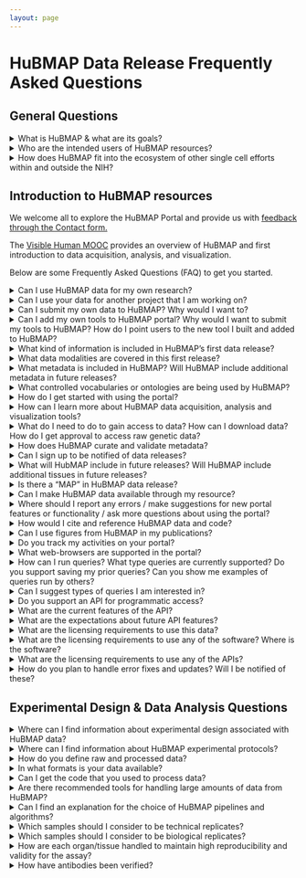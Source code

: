 ```yaml
---
layout: page
---
```

# HuBMAP Data Release Frequently Asked Questions

## General Questions

<details>
<summary>What is HuBMAP & what are its goals?</summary>

Better insights into the principles governing tissue organization-function relationship will potentially lead to better understanding of the significance of normal inter-individual variability and changes across the lifespan, and inform about the emergence of disease at the biomolecular level before the appearance of clinical symptoms. Despite vastly improved imaging and omics technologies and many important foundational discoveries, our understanding of how tissues are organized is restricted by remaining main challenges: 1) integrating high content, high resolution spatial and omics information to comprehensively profile biomolecular distribution and morphology of tissues in a high throughput manner and 2) placing this information into 3D tissue maps amenable to modelling.

The vision for the Human BioMolecular Atlas Program (HuBMAP) is to catalyze the development of a framework for mapping of the human body at single cell resolution to transform our understanding of normal tissue organization and function. This will be achieved by:

- Accelerating the development of the next generation of tools and techniques for constructing high resolution spatial tissue maps that quantify multiple types of biomolecules either sequentially or simultaneously;
- Generating foundational 3D human tissue maps using validated high-content, high-throughput imaging and omics assays;
- Establishing an open data platform that will develop novel approaches to integrating, visualizing and modelling imaging and omics data to build multi-dimensional tissue maps, and making data rapidly findable, accessible, interoperable, and reusable by the global research community;
- Coordinating and collaborating with other funding agencies, programs, and the biomedical research community to build the framework and tools for mapping the human body at single cell resolution;
- Supporting pilot projects that demonstrate the value of the resources developed by the program to study normal individual variations and tissue changes across the lifespan and the health-disease continuum.

[HuBMAP](https://commonfund.nih.gov/hubmap), which made the first external awards in the Fall 2018, is funded through the NIH Common Fund as a short-term (8 years), goal-driven strategic investment, with deliverables intended to catalyze research across multiple biomedical research disciplines. The [NIH Common Fund](https://commonfund.nih.gov/about) supports cross-cutting programs that are expected to have exceptionally high impact. [All Common Fund](https://commonfund.nih.gov/programs) initiatives invite investigators to develop bold, innovative, and often risky approaches to address problems that may seem intractable in isolation or to seize new opportunities that offer the potential for rapid progress.

See also a video [HuBMAP Overview](https://www.youtube.com/watch?v=yCh4XnD7rEE). For a more in depth understanding, read the [HuBMAP marker paper](https://www.nature.com/articles/s41586-019-1629-x), or see a course on HuBMAP data acquisition, analysis, and visualization, The [Visible Human MOOoC](https://expand.iu.edu/browse/sice/cns/courses/hubmap-visible-human-mooc)

Stay in touch by subscribing [to our mailing list](https://hubmapconsortium.org/hubmap-mailing-list) and our [YouTube channel](https://www.youtube.com/channel/UCbSvPJ9dXASL14KoDeutMFg).

</details>

<details><summary>Who are the intended users of HuBMAP resources?</summary>

Generating foundational 3D human tissue maps is one of the core goals of HuBMAP. HuBMAP projects will generate high resolution, high content, high-throughput biomolecular 3D tissue maps of non-diseased human organs and organ systems. For HuBMAP, a high-resolution assay is one that can reliably and reproducibly assign detected biomolecules to individual cells or extracellular compartments of a tissue. A high content approach is one that maximizes identification of tissue features through a combination of biomolecular depth, spatial resolution and multiplexing of complementary, multi-parameter assays. A high throughput pipeline is one that maximizes the bandwidth of data production to result in any or all of the following: 1) accelerated speed of analysis, so that hundreds or thousands of samples can be analyzed simultaneously, 2) greater depth of analysis, so that hundreds or thousands of molecules can be analyzed in a single sample, or 3) enhanced capacity for volume, so that a given set of molecules can be analyzed in all the cells within a larger tissue sample.

Using a multi-dimensional approach, including imaging, sequencing, and mass spectrometry assays, HuBMAP provides robust molecular characterization of human cells in their natural tissue context. HuBMAP also generates and shares a number of other resources to support the use of these maps, including details of experimental protocols used, validation of affinity probes, biospecimen metadata, conventions used for annotation, as well as computational tools.
The HuBMAP rich datasets and associated resources are intended for broad use by the research community, including:

- Computational researchers exploring organizing principles of human tissues, new structural-functional relationships, and biomolecular networks 
- Biologists exploring hypotheses using publicly available HuBMAP datasets prior to or in parallel with work in their own labs
- Experimentalists interested in using the same protocols or computational tools in their labs 
- Educators developing new teaching materials
- Technology developers interested in developing new assys with enhanced performance 

</details>

<details><summary>How does HuBMAP fit into the ecosystem of other single cell efforts within and outside the NIH? </summary>

HuBMAP is part of a rich ecosystem of established and emerging atlasing programs supported by NIH and globally by other funding organizations, many of which are focused on specific organs or diseases. HuBMAP has connected with these programs to ensure data interoperability, avoid duplication of work, and leverage and synergize gained knowledge. The consortium has organized a number of events to bring together these communities to discuss topics of shared interest (e.g. [CCF meeting, NIH-HCA meeting](https://hubmapconsortium.org/nihhca2020/)) and is committed to improving coordination and collaboration among different programs. In addition, many of the HuBMAP PIs had been or are still actively participating in these efforts, helping with cross-pollination and advancing our global understanding. 

HuBMAP, as its name implies, was specifically initiated to resolve the challenge of building integrated, comprehensive, high-resolution spatial maps of human tissues and organs, which has resulted in HuBMAP providing leadership in the ecosystem around techniques for integrating disparate, multi-dimensional and multi-scale datasets, the development of a Common Coordinate Framework (CCF) for integrating data across many individuals, and the development and validation of these assays. To further increase interoperability, HuBMAP has adopted a number of standards and processes developed by other domain expert consortia, working  and is actively involved in the knowledge exchange. The consortium sees itself as an integral part of the ecosystem, sharing its strengths and actively contributing to the community.

</details>

## Introduction to HuBMAP resources

We welcome all to explore the HuBMAP Portal and provide us with [feedback through the Contact form.](https://hubmapconsortium.org/contact-form/)

The [Visible Human MOOC](https://expand.iu.edu/browse/sice/cns/courses/hubmap-visible-human-mooc) provides an overview of HuBMAP and first introduction to data acquisition, analysis, and visualization.

Below are some Frequently Asked Questions (FAQ) to get you started.

<details><summary>Can I use HuBMAP data for my own research? </summary>

- Yes, follow the guidelines outlined in the [HuBMAP External Data Sharing Policy](https://hubmapconsortium.org/policies/external-data-sharing-policy/). 
- Access to NIH HuBMAP data is guided by the [NIH Genomic Data Sharing policy](https://sharing.nih.gov/faqs#/genomic-data-sharing-policy.htm).

If you use NIH HuBMAP data in publications or presentations we request that you include an acknowledgement of the HuBMAP Program. 
- This acknowledgement helps justify and sustain funding needed to continue providing open access to a growing set of data and tools.
- Suggested language for such an acknowledgment is: “The results \<published or shown\> here are in whole or part based upon data generated by the [HuBMAP Program](https://hubmapconsortium.org)."

</details>

<details><summary>Can I use your data for another project that I am working on?</summary>

Yes! The Consortium provides raw and processed data (at multiple levels) for the community to access through the [HuBMAP Data Portal](https://portal.hubmapconsortium.org/).

HuBMAP products are broadly available to the research community to establish the foundations for a human body map that other programs and the international community can build upon, including methods, tools, reagents, biospecimens, datasets, and software.

To acknowledge HuBMAP in your findings, the Consortium suggests language of the form: “The results \<published or shown\> here are in whole or part based upon data generated by the [HuBMAP Program](https://hubmapconsortium.org)."

</details>

<details><summary>Can I submit my own data to HuBMAP? Why would I want to? </summary>

- Yes, HuBMAP allows investigators to submit their own data via the [HuBMAP Data Portal](https://portal.hubmapconsortium.org/).
- Why share? Having your own data on HuBMAP will ...
  - Allow other researchers access to your results. In this way, others may extend and interact with your scientific work.
  - Provide additional resources for creating cellular and molecular level anatomical maps of the healthy human.
    
The HuBMAP consortium encourages the scientific community to provide feedback about HuBMAP dataset metadata. This will increase the quality and usability of community data submissions.

One of the first tools released was [Azimuth](https://azimuth.hubmapconsortium.org/), an app for reference-based single-cell analysis, that lets users annotate cell-types in their own data based on HuBMAP approaches. 

</details>

<details><summary>Can I add my own tools to HuBMAP portal? Why would I want to submit my tools to HuBMAP? How do I point users to the new tool I built and added to HuBMAP?</summary>

HuBMAP seeks to host relevant tools and we welcome community input to help with feature prioritization and development for the HuBMAP Portal. Adding your Tools to the HuBMAP Portal will help you get others to use your tools and provide feedback to improve the scientific impact of your work.

For instance, very efficient software/statistical environments that would enable the community to deploy their own visualization tools especially for secondary analysis may exist already and could be added. We would invite you to comment whether it would be desirable for HuBMAP to provide facile access to data through API and/or downloads in enabling formats.

</details>

<details><summary>What kind of information is included in HuBMAP’s first data release? </summary>

The first release contains donor, tissue sample, and assay data & metadata for the following organs: heart, kidney, large intestine, lymph node, small intestine, spleen, and thymus. For additional information, please see [donor, tissue sample, and assay metadata](/metadata) as well as [assay details.](/assays)

</details>

<details><summary>What data modalities are covered in this first release? </summary>

Microscopy, Mass Spectrometry, and Sequencing data are available in the initial HuBMAP data release.  Several assay types are available for each modality. 
More information can be found on the [list of available HuBMAP Assays.](/assays)

</details>

<details><summary>What metadata is included in HuBMAP? Will HuBMAP include additional metadata in future releases?</summary>

HuBMAP contains [donor metadata, sample metadata, and assay metadata.](/metadata) In the future, metadata will be linked to various ontologies to make integration more efficient.

</details>

<details><summary>What controlled vocabularies or ontologies are being used by HuBMAP? </summary>

Each donor metadata item uses Unified Medical Language System (UMLS) Concept Unique Identifiers (CUIs) and related SNOMEDCT_US codes with [complete list here.](/donor#more) This list will be expanded as clinical data transactions, not just metadata, are added for donors for which data is available. Similarly the other metadata will be encoded with applicable ontologies. The HuBMAP Knowledge Graph underpins all ontologies used in HuBMAP but is not yet deployed. The current CCF ontology uses Uberon, Kidney Tissue Atlas Ontology (KTAO) and Cell Ontology (CL), see details in https://arxiv.org/abs/2007.14474 

</details>

<details><summary>How do I get started with using the portal? </summary>

The Portal is available at [portal.hubmapconsortium.org](/) and also includes documentation and a FAQ. 

</details>

<details><summary>How can I learn more about HuBMAP data acquisition, analysis and visualization tools? </summary>

The [Visible Human MOOC](https://expand.iu.edu/browse/sice/cns/courses/hubmap-visible-human-mooc) provides an overview of HuBMAP and first introduction to data acquisition, analysis, and visualization. 

</details>

<details><summary>What do I need to do to gain access to data? How can I download data? How do I get approval to access raw genetic data? </summary>

Access to the data portal is open to all interested viewers, without additional barriers (account creation, login, etc.) at portal.hubmapconsortium.org. 

Those interested in downloading available data will need to create an account within the data portal. Note that downloads of specific datasets will be anonymous. Downloads of these data sets require NIH approval and are therefore not anonymous. 

</details>

<details><summary>How does HuBMAP curate and validate metadata? </summary>

HuBMAP Investigators are provided with a Github link to an assay-specific metadata template they can download, complete, and save as a TSV file. The completed metadata form is then sent to a HuBMAP Curator who runs a validation script to confirm all required fields are populated with the appropriate information in the syntactically correct format.  Corrections are made if necessary and the HuBMAP team uploads the metadata.tsv and aligns it with the corresponding data. In the future, semantic validation through the use of ontological annotations will be supported where possible.

</details>

<details><summary>Can I sign up to be notified of data releases? </summary>

You can sign up for our mailing list at https://hubmapconsortium.org/hubmap-mailing-list/.  Once you do, we’ll keep you informed on everything that is happening in HuBMAP, including future data releases.

</details>

<details><summary>What will HubMAP include in future releases? Will HuBMAP include additional tissues in future releases? </summary>

Future data releases will include items such as:
- New Assay Data
- Additional Existing Assay Data
- Updated Metadata specifications
- Updated CCF Ontology
- Additional 3D Reference Organs
- Updated Anatomical Structures, Cell Types, and Biomarkers (ASCT+B) tables
- Standards & recommendations
- QA/QC & curation recommendations
- Search & navigation features
- Visualization features
- Cell annotations based on ASCT+B tables and Uberon Cell Ontology (link to preview)
- Integrated analyses of multiple datasets from the same organ
- Ability to map user-generated data onto HuBMAP references 
- Quality of Life enhancements

For the next release, we currently have integrative analyses, additional spatial information for select organs (CCF), and submission of investigator data.

</details>

<details><summary>Is there a “MAP” in HuBMAP data release? </summary>

The HuBMAP map is three-dimensional (3D) to capture the 3D context of single-cells and anatomical structures. The first portal release features a 3D Visible Human common coordinate system (CCF) with two organs: kidney and spleen.  A total of 116 samples from 27 donors provided by two Tissue Mapping Centers (TMCs) have been registered (or mapped) into this spatially and semantically explicit reference system. Use the [CCF Exploration User Interface](/ccf-eui) to explore data spatially and semantically. Watch a short video introduction [here.](https://www.youtube.com/watch?v=DDmP_7vDy-o) 

</details>

<details><summary>Can I make HuBMAP data available through my resource? </summary>

You can use HuBMAP data for any purposes permitted by the Data Sharing Policy: https://hubmapconsortium.org/policies/external-data-sharing-policy/.
 
The CCF 3D Reference Object Library provides anatomically correct reference organs. The organs are developed by a specialist in 3D medical illustration and approved by organ experts, see details [here.](https://hubmapconsortium.github.io/ccf/pages/ccf-3d-reference-library.html) Included in the 1st release are 10 organ objects that can be freely used in teaching, research, or commercial applications.

</details>

<details><summary>Where should  I report any errors / make suggestions for new portal features or functionality / ask more questions about using the portal? </summary>

We welcome your comments and your help to identify errors and define priorities for future portal releases. You can provide error reports, make suggestions, or ask questions through the form at https://hubmapconsortium.org/contact-form/.

</details>

<details><summary>How would I cite and reference HuBMAP data and code? </summary>

To acknowledge HuBMAP data in publications or presentations, we suggest: “The results \<published or shown\> here are in whole or part based upon data generated by the HuBMAP Program: https://hubmapconsortium.org."
  
The HuBMAP marker paper should be cited as:
- Snyder, M.P., Lin, S., Posgai, A. et al. The human body at cellular resolution: the NIH Human Biomolecular Atlas Program. Nature 574, 187–192 (2019). https://doi.org/10.1038/s41586-019-1629-x.

The Visible Human reference organs are freely available via the CCF 3D Reference Object Library. Please cite as:
- Browne K, Cross LE, Herr, II BW, Record EG, Quardokus EM, Bueckle A, Börner K. 2020. [HuBMAP CCF 3D Reference Object Library.](https://hubmapconsortium.github.io/ccf/pages/ccf-3d-reference-library.html) 

</details>

<details><summary>Can I use figures from HuBMAP in my publications? </summary>

Yes, as long as you cite the source of the figure.

</details>

<details><summary>Do you track my activities on your portal? </summary>

Yes, interactions with the site are recorded in server logs and on Google Analytics and are mapped to your IP address. In that regard the HuBMAP portal is no different from the rest of the internet.

</details>

<details><summary>What web-browsers are supported in the portal? </summary>

All modern, mainstream browsers are supported (i.e. Chrome, Edge, Firefox, Safari, etc.).

</details>

<details><summary>How can I run queries? What type queries are currently supported? Do you support saving my prior queries? Can you show me examples of queries run by others? </summary>

At this time, data is accessed solely through the HuBMAP portal and its visualization tools. The consortium is working on indexing genomics data to support queries in a future release.

</details>

<details><summary>Can I suggest types of queries I am interested in? </summary>

We are always happy to hear suggestions for additions and improvements. Please make any suggestions you have via the form at https://hubmapconsortium.org/contact-form.

</details>

<details><summary>Do you support an API for programmatic access? </summary>

The HuBMAP portal is built using an extensible API structure that supports all component interactions. APIs are being registered in [SmartAPI](https://smart-api.info/registry?q=hubmap).  For external access to APIs, please submit a request to help@hubmapconsortium.org.

</details>

<details><summary>What are the current features of the API? </summary>

The HuBMAP APIs underpin all provenance, data access, processing, translation, search and access controls. The APIs also report the versions and uptime statuses of all the Docker containers that constitute HuBMAP’s microservices orchestration architecture.

</details>

<details><summary>What are the expectations about future API features? </summary>

APIs are extensible and are expected to be expanded to progressively. The next major set of APIs will deliver the underpinning transactions needed for semantic search.

</details>

<details><summary>What are the licensing requirements to use this data? </summary>

The CCF 3D Reference Object Library was released under [Attribution 4.0 International (CC BY 4.0).](https://creativecommons.org/licenses/by/4.0/)

</details>

<details><summary>What are the licensing requirements to use any of the software? Where is the software? </summary>

Most of the software implemented for HuBMAP is licensed under the [MIT License](https://en.wikipedia.org/wiki/MIT_License) or [GPL v3 License.](https://www.gnu.org/licenses/gpl-3.0.en.html) All source code is on GitHub at https://github.com/hubmapconsortium/. A few source code repositories have different open source licensing, which you can verify by viewing the LICENSE file in the respective repository.

</details>

<details><summary>What are the licensing requirements to use any of the APIs?</summary>

The HuBMAP APIs are released under [Creative Commons Attribution 4.0 International (CC BY 4.0)](https://creativecommons.org/licenses/by/4.0/) as is SmartAPI.

</details>

<details><summary>How do you plan to handle error fixes and updates? Will I be notified of these? </summary>

You can submit a bug or request a new feature in the Data Portal through the form at https://hubmapconsortium.org/contact-form/. To be sure you are up-to-date on all HuBMAP news, including updates to the Data Portal, sign up for the mailing list at https://hubmapconsortium.org/hubmap-mailing-list.

</details>

## Experimental Design & Data Analysis Questions

<details><summary>Where can I find information about experimental design associated with HuBMAP data? </summary>

An overview of the Information on the experimental design and choice of modalities can be found within this reference:
- Snyder, M.P., Lin, S., Posgai, A. et al. The human body at cellular resolution: the NIH Human Biomolecular Atlas Program. Nature 574, 187–192 (2019). https://doi.org/10.1038/s41586-019-1629-x ([PMC6800388](http://www.ncbi.nlm.nih.gov/pmc/articles/pmc6800388/))

Additional information on experimental design for each modality featured in the portal can be obtained on protocols.io as listed below. Further questions can be directed to the dataset contacts detailed within the portal.

Overview protocols:

#### University of Florida:
- CODEX: https://www.protocols.io/view/hubmap-tmc-florida-zurich-codex-modality-overview-be9pjh5n
- 10x: https://www.protocols.io/view/hubmap-uf-tmc-10x-genomics-scrnaseq-modality-overv-be79jhr6
- Imaging Mass Cytometry: https://www.protocols.io/view/imaging-mass-cytometry-modality-overview-bgatjsen

#### Vanderbilt University:
- Overview: https://www.protocols.io/view/vu-biomolecular-multimodal-imaging-center-biomic-k-bfskjncw

#### UCSD:
- https://www.protocols.io/view/human-kidney-urinary-tract-and-lung-cell-type-mapp-bj9wkr7e

</details>

<details><summary>Where can I find information about HuBMAP experimental protocols? </summary>

All published protocols that are used in HuBMAP are available on protocols.io here: https://www.protocols.io/groups/human-biomolecular-atlas-program-hubmap-method-development.

</details>

<details><summary>How do you define raw and processed data? </summary>

We define raw data as the data that comes directly off of the instrument (e.g. mass spectrometer, microscopy, etc.), while processed data has been transformed in some manner (e.g. normalization, background subtracted, aligned, etc.) and the level of processing is defined by the data state as detailed below. Data states are dependent upon the modality. In general, data state 0 (raw data) and state 1 (processed data) are available on the portal for downloading. 

Microscopy:

| Data State | Description | Example file type |
| --- | --- |  --- |
| 0 | Raw image data: This is the data that comes directly off the instrument without preprocessing. (may not always be included). | CZI, TIFF |
| 1 | Processed data: Can include stitching, thresholding, background subtraction, z-stack alignment, deconvolution | CZI, TIFF, OME-TIFF|
| 2 | Segmentation: Computationally predicted cell (nucleus, cytoplasm) and/or structural boundaries (tubules, ventricles, etc.)   | CSV, TIFF |
| 3 | Annotation (Cells and Structures): Interpretation of microscopy image and/or segmentation in terms of biology (e.g. unhealthy vs healthy, cell-type, function, functional region). | TIFF, PNG |

Mass Spectrometry:

| Data State | Description | Example file type |
| --- | --- |  --- |
| 0 | Raw image data: This is the data that comes directly off the mass spectrometer without preprocessing; sometimes referred to as raw spectral data.| imzML |
| 1 | Processed imaging MS data: Can include peak alignment, intensity normalization, m/z recalibration | CSV, OME-TIFF|

Sequencing:

| Data State | Description | Example file type |
| --- | --- |  --- |
| 0 | Raw data: This is the raw sequence data (unprocessed) generated directly by the sequence instrument in files either with Phred quality scores (fastq). | FASTQ |
| 1 | Aligned data: SAM files contain sequence data that has been aligned to a reference genome and includes chromosome coordinates. BAM files are compressed binary versions of SAM files. The reference genome used is hg38.| SAM, BAM|

</details>

<details><summary>In what formats is your data available? </summary>

Imaging based raw or processed data is available as TIFF or OME.TIFF formats. Segmented imaging data is generated as csv and TIFF formats. Annotated imaging data is TIFF, PNG and PDF.

Raw sequence data is provided as fastq and metadata via tsv.

Imaging mass spectrometry raw data is provided as is a .d and processed data is imzml, or a csv and a series of ome-tiffs.

</details>

<details><summary>Can I get the code that you used to process data? </summary>

All available code can be found on the HuBMAP github page (https://github.com/hubmapconsortium).

</details>

<details><summary>Are there recommended tools for handling large amounts of data from HuBMAP? </summary>

Answer coming soon.

</details>

<details><summary>Can I find an explanation for the choice of HuBMAP pipelines and algorithms? </summary>

Brief descriptions of the HuBMAP data analysis pipelines are available through the portal at  https://portal.hubmapconsortium.org/docs/pipelines. All code made available to users can be found on the HuBMAP github page (https://github.com/hubmapconsortium).

</details>

<details><summary>Which samples should I consider to be technical replicates? </summary>

Technical replicates are repeated measurements of the same existing sample. As even serial tissue sections represent distinct samples, we do not consider any images of tissues to be technical replicates. 

Technical replicates for sequencing assays would be any sequencing libraries generated from the same sample or aliquot of cells or nuclei.

</details>

<details><summary>Which samples should I consider to be biological replicates? </summary>

Biological replicates are datasets from samples that originate from the same organ and organ donor. As such, each dataset within the HuBMAP database that is provided for a given donor organ for a comparable anatomical region/structure would be a biological replicate. 

</details>

<details><summary>How are each organ/tissue handled to maintain high reproducibility and validity for the assay? </summary>

Protocols.io detailed processing with QA/QC

[Human BioMolecular Atlas Program (HuBMAP) Method Development Community timeline](https://www.protocols.io/workspaces/human-biomolecular-atlas-program-hubmap-method-development)

</details>

<details><summary>How have antibodies been verified? </summary>

For the first data release, all antibodies were validated by individual groups. With the upcoming second data release in 2021, complete antibody information will be available, including antibody clone, vendor, RRID, conjugation information, etc. Additional antibody validation standards will be implemented in subsequent data releases. For the development of our antibody validation levels, we followed the antibody verification guidelines established in the following manuscripts:

[A proposal for validation of antibodies.](https://pubmed.ncbi.nlm.nih.gov/27595404/)
- Uhlen M, Bandrowski A, Carr S, Edwards A, Ellenberg J, Lundberg E, Rimm DL, Rodriguez H, Hiltke T, Snyder M, Yamamoto T. Nat Methods. 2016 Oct;13(10):823-7. doi: 10.1038/nmeth.3995. Epub 2016 Sep 5.PMID: 27595404

[The Antibody Society’s antibody validation webinar series](https://pubmed.ncbi.nlm.nih.gov/32748696/)
- Voskuil, J., Bandrowski, A., Begley, C. G., Bradbury, A., Chalmers, A. D., Gomes, A. V., Hardcastle, T., Lund-Johansen, F., Plückthun, A., Roncador, G., Solache, A., Taussig, M. J., Trimmer, J. S., Williams, C., & Goodman, S. L. MAbs. 2020;12(1):1794421. doi:10.1080/19420862.2020.1794421. PMID: 32748696

</details>
